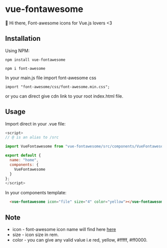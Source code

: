 # vue-fontawesome
🍺 Hi there, Font-awesome icons for Vue.js lovers <3


## Installation
Using NPM:
```
npm install vue-fontawesome

npm i font-awesome
```

In your main.js file import font-awesome css
```
import "font-awesome/css/font-awesome.min.css";

```
or you can direct give cdn link to your root index.html file.


## Usage
Import direct in your .vue file:
```js
<script>
// @ is an alias to /src

import VueFontawesome from "vue-fontawesome/src/components/VueFontawesome.vue";

export default {
  name: "home",
  components: {
    VueFontawesome
  }
};
</script>
```

In your components template:
```html
  <vue-fontawesome icon="file" size="4" color="yellow"></vue-fontawesome>
```
## Note
- icon - font-awesome icon name will find here [here](https://fontawesome.com/v4.7.0/icons/)
- size - icon size in rem.
- color - you can give any valid value i.e red, yellow, #fffff, #ff0000.
